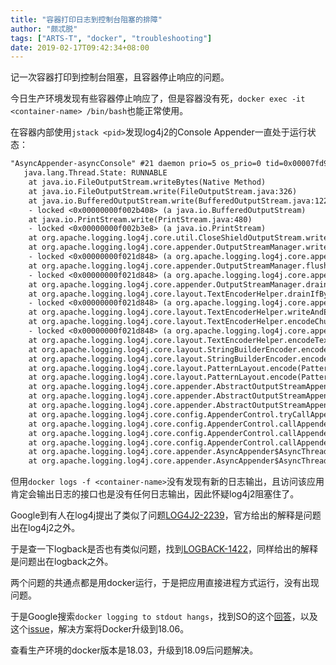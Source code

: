 ```yaml
---
title: "容器打印日志到控制台阻塞的排障"
author: "颇忒脱"
tags: ["ARTS-T", "docker", "troubleshooting"]
date: 2019-02-17T09:42:34+08:00
---
```


记一次容器打印到控制台阻塞，且容器停止响应的问题。

<!--more-->

今日生产环境发现有些容器停止响应了，但是容器没有死，`docker exec -it <container-name> /bin/bash`也能正常使用。

在容器内部使用`jstack <pid>`发现log4j2的Console Appender一直处于运行状态：

```txt
"AsyncAppender-asyncConsole" #21 daemon prio=5 os_prio=0 tid=0x00007fd968d07000 nid=0x1f runnable [0x00007fd91bffd000]
   java.lang.Thread.State: RUNNABLE
	at java.io.FileOutputStream.writeBytes(Native Method)
	at java.io.FileOutputStream.write(FileOutputStream.java:326)
	at java.io.BufferedOutputStream.write(BufferedOutputStream.java:122)
	- locked <0x00000000f002b408> (a java.io.BufferedOutputStream)
	at java.io.PrintStream.write(PrintStream.java:480)
	- locked <0x00000000f002b3e8> (a java.io.PrintStream)
	at org.apache.logging.log4j.core.util.CloseShieldOutputStream.write(CloseShieldOutputStream.java:53)
	at org.apache.logging.log4j.core.appender.OutputStreamManager.writeToDestination(OutputStreamManager.java:262)
	- locked <0x00000000f021d848> (a org.apache.logging.log4j.core.appender.OutputStreamManager)
	at org.apache.logging.log4j.core.appender.OutputStreamManager.flushBuffer(OutputStreamManager.java:294)
	- locked <0x00000000f021d848> (a org.apache.logging.log4j.core.appender.OutputStreamManager)
	at org.apache.logging.log4j.core.appender.OutputStreamManager.drain(OutputStreamManager.java:351)
	at org.apache.logging.log4j.core.layout.TextEncoderHelper.drainIfByteBufferFull(TextEncoderHelper.java:260)
	- locked <0x00000000f021d848> (a org.apache.logging.log4j.core.appender.OutputStreamManager)
	at org.apache.logging.log4j.core.layout.TextEncoderHelper.writeAndEncodeAsMuchAsPossible(TextEncoderHelper.java:199)
	at org.apache.logging.log4j.core.layout.TextEncoderHelper.encodeChunkedText(TextEncoderHelper.java:159)
	- locked <0x00000000f021d848> (a org.apache.logging.log4j.core.appender.OutputStreamManager)
	at org.apache.logging.log4j.core.layout.TextEncoderHelper.encodeText(TextEncoderHelper.java:58)
	at org.apache.logging.log4j.core.layout.StringBuilderEncoder.encode(StringBuilderEncoder.java:68)
	at org.apache.logging.log4j.core.layout.StringBuilderEncoder.encode(StringBuilderEncoder.java:32)
	at org.apache.logging.log4j.core.layout.PatternLayout.encode(PatternLayout.java:220)
	at org.apache.logging.log4j.core.layout.PatternLayout.encode(PatternLayout.java:58)
	at org.apache.logging.log4j.core.appender.AbstractOutputStreamAppender.directEncodeEvent(AbstractOutputStreamAppender.java:177)
	at org.apache.logging.log4j.core.appender.AbstractOutputStreamAppender.tryAppend(AbstractOutputStreamAppender.java:170)
	at org.apache.logging.log4j.core.appender.AbstractOutputStreamAppender.append(AbstractOutputStreamAppender.java:161)
	at org.apache.logging.log4j.core.config.AppenderControl.tryCallAppender(AppenderControl.java:156)
	at org.apache.logging.log4j.core.config.AppenderControl.callAppender0(AppenderControl.java:129)
	at org.apache.logging.log4j.core.config.AppenderControl.callAppenderPreventRecursion(AppenderControl.java:120)
	at org.apache.logging.log4j.core.config.AppenderControl.callAppender(AppenderControl.java:84)
	at org.apache.logging.log4j.core.appender.AsyncAppender$AsyncThread.callAppenders(AsyncAppender.java:459)
	at org.apache.logging.log4j.core.appender.AsyncAppender$AsyncThread.run(AsyncAppender.java:412)
```

但用`docker logs -f <container-name>`没有发现有新的日志输出，且访问该应用肯定会输出日志的接口也是没有任何日志输出，因此怀疑log4j2阻塞住了。

Google到有人在log4j提出了类似了问题[LOG4J2-2239][LOG4J2-2239]，官方给出的解释是问题出在log4j2之外。

于是查一下logback是否也有类似问题，找到[LOGBACK-1422][LOGBACK-1422]，同样给出的解释是问题出在logback之外。

两个问题的共通点都是用docker运行，于是把应用直接进程方式运行，没有出现问题。

于是Google搜索`docker logging to stdout hangs`，找到SO的这个[回答][so-1287790]，以及这个[issue][gh-35865]，解决方案将Docker升级到18.06。

查看生产环境的docker版本是18.03，升级到18.09后问题解决。

[LOG4J2-2239]: https://jira.apache.org/jira/browse/LOG4J2-2239
[LOGBACK-1422]: https://jira.qos.ch/browse/LOGBACK-1422
[so-1287790]: https://stackoverflow.com/a/52619471/1287790
[gh-35865]: https://github.com/moby/moby/issues/35865#issuecomment-407641385